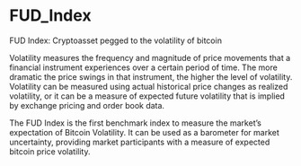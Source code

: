 # FUD_Index

 FUD Index: Cryptoasset pegged to the volatility of bitcoin

Volatility measures the frequency and magnitude of price movements
that a financial instrument experiences over a certain period of time.
The more dramatic the price swings in that instrument, the higher the 
level of volatility. Volatility can be measured using actual historical
price changes as realized volatility, or it can be a measure of expected 
future volatility that is implied by exchange pricing and order book data. 

The FUD Index is the first benchmark index to measure the market’s expectation
of Bitcoin Volatility. It can be used as a barometer for market uncertainty, 
providing market participants with a measure of expected bitcoin price volatility.




